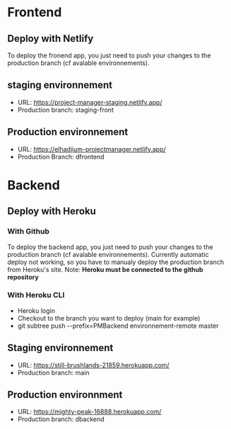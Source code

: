 # Frontend
## Deploy with Netlify
To deploy the fronend app, you just need to push your changes to the production branch (cf avalable environnements).
## staging environnement
* URL: https://project-manager-staging.netlify.app/
* Production branch: staging-front
## Production environnement
* URL: https://elhadjium-projectmanager.netlify.app/
* Production Branch: dfrontend
# Backend
## Deploy with Heroku
### With Github
To deploy the backend app, you just need to push your changes to the production branch (cf avalable environnements). Currently automatic deploy not working, so you have to manualy deploy the production branch from Heroku's site.
Note: **Heroku must be connected to the github repository**
### With Heroku CLI
* Heroku login
* Checkout to the branch you want to deploy (main for example)
* git subtree push --prefix=PMBackend environnement-remote master
## Staging environnement
* URL: https://still-brushlands-21859.herokuapp.com/
* Production branch: main
## Production environnment
* URL: https://mighty-peak-16888.herokuapp.com/
* Production branch: dbackend